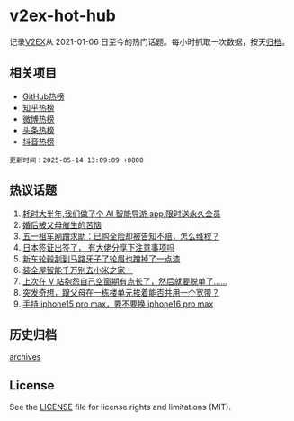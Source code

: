 # v2ex-hot-hub

 记录[V2EX](https://www.v2ex.com/)从 2021-01-06 日至今的热门话题。每小时抓取一次数据，按天[归档](archives)。
 
 ## 相关项目

- [GitHub热榜](https://github.com/it985/github-hot-hub)
- [知乎热榜](https://github.com/it985/zhihu-hot-hub)
- [微博热榜](https://github.com/it985/weibo-hot-hub)
- [头条热榜](https://github.com/it985/toutiao-hot-hub)
- [抖音热榜](https://github.com/it985/douyin-hot-hub)


 `更新时间：2025-05-14 13:09:09 +0800`

## 热议话题

1. [耗时大半年,我们做了个 AI 智能导游 app,限时送永久会员](https://www.v2ex.com/t/1131474)
1. [婚后被父母催生的苦恼](https://www.v2ex.com/t/1131425)
1. [五一租车剐蹭求助：已购全险却被告知不赔，怎么维权？](https://www.v2ex.com/t/1131585)
1. [日本签证出签了， 有大佬分享下注意事项吗](https://www.v2ex.com/t/1131418)
1. [新车轮毂刮到马路牙子了轮眉也蹭掉了一点漆](https://www.v2ex.com/t/1131406)
1. [装全屋智能千万别去小米之家！](https://www.v2ex.com/t/1131587)
1. [上次在 V 站抱怨自己空窗期有点长了，然后就要脱单了……](https://www.v2ex.com/t/1131429)
1. [突发奇想，跟父母在一栋楼单元挨着能否共用一个宽带？](https://www.v2ex.com/t/1131413)
1. [手持 iphone15 pro max，要不要换 iphone16 pro max](https://www.v2ex.com/t/1131584)

## 历史归档

[archives](archives)

## License

See the [LICENSE](LICENSE) file for license rights and limitations (MIT).

